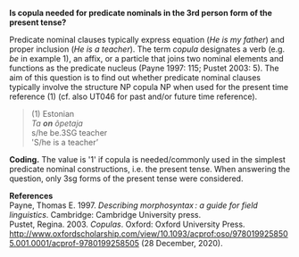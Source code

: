 **Is copula needed for predicate nominals in the 3rd person form of the present tense?**

Predicate nominal clauses typically express equation (*He is my father*) and proper inclusion (*He is a teacher*). The term *copula* designates a verb (e.g. *be* in example 1), an affix, or a particle that joins two nominal elements and functions as the predicate nucleus (Payne 1997: 115; Pustet 2003: 5). The aim of this question is to find out whether predicate nominal clauses typically involve the structure NP copula NP when used for the present time reference (1) (cf. also UT046 for past and/or future time reference). 

>(1) Estonian<br/>
>*Ta **on** õpetaja*<br/> 
>s/he be.3SG teacher<br/>
>'S/he is a teacher’

**Coding.** The value is '1' if copula is needed/commonly used in the simplest predicate nominal constructions, i.e. the present tense. When answering the question, only 3sg forms of the present tense were considered. 

**References**<br/>
Payne, Thomas E. 1997. *Describing morphosyntax : a guide for field linguistics*. Cambridge: Cambridge University press.<br/>
Pustet, Regina. 2003. *Copulas*. Oxford: Oxford University Press. http://www.oxfordscholarship.com/view/10.1093/acprof:oso/9780199258505.001.0001/acprof-9780199258505 (28 December, 2020).
